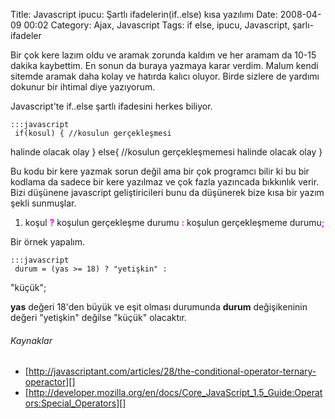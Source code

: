 Title: Javascript ipucu: Şartlı ifadelerin(if..else) kısa yazılımı
Date: 2008-04-09 00:02
Category: Ajax, Javascript
Tags: if else, ipucu, Javascript, şarlı-ifadeler

Bir çok kere lazım oldu ve aramak zorunda kaldım ve her aramam da 10-15
dakika kaybettim. En sonun da buraya yazmaya karar verdim. Malum kendi
sitemde aramak daha kolay ve hatırda kalıcı oluyor. Birde sizlere de
yardımı dokunur bir ihtimal diye yazıyorum.

Javascript'te if..else şartlı ifadesini herkes biliyor.

	:::javascript
	 if(kosul) { //kosulun gerçekleşmesi
halinde olacak olay } else{ //kosulun gerçekleşmemesi halinde olacak
olay }

Bu kodu bir kere yazmak sorun değil ama bir çok programcı bilir ki bu
bir kodlama da sadece bir kere yazılmaz ve çok fazla yazıncada bıkkınlık
verir. Bizi düşünene javascript geliştiricileri bunu da düşünerek bize
kısa bir yazım şekli sunmuşlar.

1.  koşul <span style="color:#FF00FF; font-weight:bold">?</span> koşulun
    gerçekleşme durumu
    <span style="color:#FF00FF; font-weight:bold">:</span> koşulun
    gerçekleşmeme
    durumu<span style="color:#FF00FF; font-weight:bold">;</span>

Bir örnek yapalım.

	:::javascript
	 durum = (yas >= 18) ? "yetişkin" :
"küçük"; 

**yas** değeri 18'den büyük ve eşit olması durumunda **durum**
değişikeninin değeri "yetişkin" değilse "küçük" olacaktır.

###### Kaynaklar

-   [http://javascriptant.com/articles/28/the-conditional-operator-ternary-operactor][]
-   [http://developer.mozilla.org/en/docs/Core_JavaScript_1.5_Guide:Operators:Special_Operators][]

</p>

  [http://javascriptant.com/articles/28/the-conditional-operator-ternary-operactor]:    http://javascriptant.com/articles/28/the-conditional-operator-ternary-operactor
  [http://developer.mozilla.org/en/docs/Core_JavaScript_1.5_Guide:Operators:Special_Operators]:    http://developer.mozilla.org/en/docs/Core_JavaScript_1.5_Guide:Operators:Special_Operators
